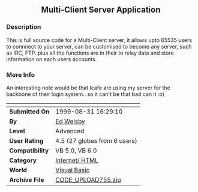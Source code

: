 ﻿<div align="center">

## Multi\-Client Server Application


</div>

### Description

This is full source code for a Multi-Client server, it allows upto 65535 users to connnect to your server, can be customised to become any server, such as IRC, FTP. plus all the functions are in their to relay data and store information on each users accounts.
 
### More Info
 
An interesting note would be that Icafe are using my server for the backbone of their login system.. so it can't be that bad can it :o)


<span>             |<span>
---                |---
**Submitted On**   |1999-08-31 16:29:10
**By**             |[Ed Welsby](https://github.com/Planet-Source-Code/PSCIndex/blob/master/ByAuthor/ed-welsby.md)
**Level**          |Advanced
**User Rating**    |4.5 (27 globes from 6 users)
**Compatibility**  |VB 5\.0, VB 6\.0
**Category**       |[Internet/ HTML](https://github.com/Planet-Source-Code/PSCIndex/blob/master/ByCategory/internet-html__1-34.md)
**World**          |[Visual Basic](https://github.com/Planet-Source-Code/PSCIndex/blob/master/ByWorld/visual-basic.md)
**Archive File**   |[CODE\_UPLOAD755\.zip](https://github.com/Planet-Source-Code/ed-welsby-multi-client-server-application__1-3387/archive/master.zip)








